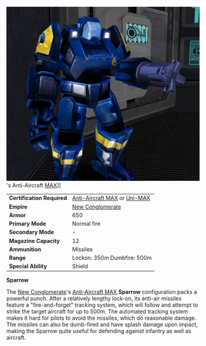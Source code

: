 ![](../images/SparrowPicture.jpg "fig:SparrowPicture.jpg")'s Anti-Aircraft
[MAX](Mechanized_Assault_Exo-Suit.md)\]\]

|                            |                                                                                                  |
| -------------------------- | ------------------------------------------------------------------------------------------------ |
| **Certification Required** | [Anti-Aircraft MAX](<Anti-Aircraft_MAX_(Certification)>) or [Uni-MAX](<Uni-MAX_(Certification)>) |
| **Empire**                 | [New Conglomerate](../etc/New_Conglomerate.md)                                                   |
| **Armor**                  | 650                                                                                              |
| **Primary Mode**           | Normal fire                                                                                      |
| **Secondary Mode**         | \-                                                                                               |
| **Magazine Capacity**      | 12                                                                                               |
| **Ammunition**             | Missiles                                                                                         |
| **Range**                  | Lockon: 350m Dumbfire: 500m                                                                      |
| **Special Ability**        | Shield                                                                                           |

**Sparrow**

The [New Conglomerate](../etc/New_Conglomerate.md)'s [Anti-Aircraft
MAX](<Anti-Aircraft_MAX_(Certification)>) **Sparrow**
configuration packs a powerful punch. After a relatively lengthy
lock-on, its anti-air missiles feature a "fire-and-forget" tracking
system, which will follow and attempt to strike the target aircraft for
up to 500m. The automated tracking system makes it hard for pilots to
avoid the missiles, which do reasonable damage. The missiles can also be
dumb-fired and have splash damage upon impact, making the Sparrow quite
useful for defending against infantry as well as aircraft.

<!--[Category:Game Items](Category:Game_Items.md)-->
